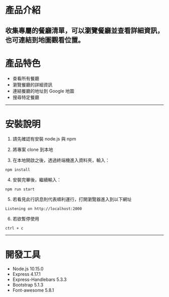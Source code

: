 # 產品介紹
收集專屬的餐廳清單，可以瀏覽餐廳並查看詳細資訊，也可連結到地圖觀看位置。
---

# 產品特色
+ 查看所有餐廳
+ 瀏覽餐廳的詳細資訊
+ 連結餐廳的地址到 Google 地圖
+ 搜尋特定餐廳
---

# 安裝說明
1. 請先確認有安裝 node.js 與 npm

2. 將專案 clone 到本地

3. 在本地開啟之後，透過終端機進入資料夾，輸入：
```
npm install
```

4. 安裝完畢後，繼續輸入：
```
npm run start
```

5. 若看見此行訊息則代表順利運行，打開瀏覽器進入到以下網址
```
Listening on http://localhost:2000
```

6. 若欲暫停使用
```
ctrl + c
```
---

# 開發工具
+ Node.js 10.15.0
+ Express 4.17.1
+ Express-Handlebars 5.3.3
+ Bootstrap 5.1.3
+ Font-awesome 5.8.1